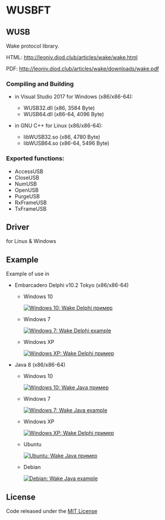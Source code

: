 # WUSBFT

## WUSB

Wake protocol library.

HTML: http://leoniv.diod.club/articles/wake/wake.html

PDF: http://leoniv.diod.club/articles/wake/downloads/wake.pdf

### Compiling and Building
- in Visual Studio 2017 for Windows (x86/x86-64):
  - WUSB32.dll (x86, 3584 Byte)
  - WUSB64.dll (x86-64, 4096 Byte)

- in GNU C++ for Linux (x86/x86-64):
  - libWUSB32.so (x86, 4780 Byte)
  - libWUSB64.so (x86-64, 5496 Byte)

### Exported functions:   
  - AccessUSB
  - CloseUSB
  - NumUSB
  - OpenUSB
  - PurgeUSB
  - RxFrameUSB
  - TxFrameUSB

## Driver

for Linux & Windows

## Example

Example of use in 
  - Embarcadero Delphi v10.2 Tokyo (x86/x86-64)
  	- Windows 10

      <a href="https://github.com/mcka-dev/WUSBFT/blob/master/Example/Delphi/wake-delphi-example/Screenshots/Win10 (Rus) - Wake Delphi пример.png"><img src="https://github.com/mcka-dev/WUSBFT/blob/master/Example/Delphi/wake-delphi-example/Screenshots/Win10 (Rus) - Wake Delphi пример.png" alt="Windows 10: Wake Delphi пример" title="Windows 10: Wake Delphi пример"></a>
    - Windows 7

      <a href="https://github.com/mcka-dev/WUSBFT/blob/master/Example/Delphi/wake-delphi-example/Screenshots/Win7 (Eng) - Wake Delphi example.png"><img src="https://github.com/mcka-dev/WUSBFT/blob/master/Example/Delphi/wake-delphi-example/Screenshots/Win7 (Eng) - Wake Delphi example.png" alt="Windows 7: Wake Delphi example" title="Windows 7: Wake Delphi example"></a>
	- Windows XP

	  <a href="https://github.com/mcka-dev/WUSBFT/blob/master/Example/Delphi/wake-delphi-example/Screenshots/WinXP (Rus) - Wake Delphi пример.png"><img src="https://github.com/mcka-dev/WUSBFT/blob/master/Example/Delphi/wake-delphi-example/Screenshots/WinXP (Rus) - Wake Delphi пример.png" alt="Windows XP: Wake Delphi пример" title="Windows XP: Wake Delphi пример"></a>  

  - Java 8 (x86/x86-64)
    - Windows 10

	  <a href="https://github.com/mcka-dev/WUSBFT/blob/master/Example/Java/wake-java-example/screenshots/Win10 (Rus) - Wake Java пример.png"><img src="https://github.com/mcka-dev/WUSBFT/blob/master/Example/Java/wake-java-example/screenshots/Win10 (Rus) - Wake Java пример.png" alt="Windows 10: Wake Java пример" title="Windows 10: Wake Java пример"></a>

    - Windows 7

      <a href="https://github.com/mcka-dev/WUSBFT/blob/master/Example/Java/wake-java-example/screenshots/Win7 (Eng) - Wake Java example.png"><img src="https://github.com/mcka-dev/WUSBFT/blob/master/Example/Java/wake-java-example/screenshots/Win7 (Eng) - Wake Java example.png" alt="Windows 7: Wake Java example" title="Windows 7: Wake Java example"></a>

    - Windows XP

      <a href="https://github.com/mcka-dev/WUSBFT/blob/master/Example/Java/wake-java-example/screenshots/WinXP (Rus) - Wake Delphi пример.png"><img src="https://github.com/mcka-dev/WUSBFT/blob/master/Example/Java/wake-java-example/screenshots/WinXP (Rus) - Wake Delphi пример.png" alt="Windows XP: Wake Delphi пример" title="Windows XP: Wake Delphi пример"></a>

    - Ubuntu

      <a href="https://github.com/mcka-dev/WUSBFT/blob/master/Example/Java/wake-java-example/screenshots/Ubuntu (Rus) - Wake Java пример.png"><img src="https://github.com/mcka-dev/WUSBFT/blob/master/Example/Java/wake-java-example/screenshots/Ubuntu (Rus) - Wake Java пример.png" alt="Ubuntu: Wake Java пример" title="Ubuntu: Wake Java пример"></a>

    - Debian
    
      <a href="https://github.com/mcka-dev/WUSBFT/blob/master/Example/Java/wake-java-example/screenshots/Debian (Eng) - Wake Java example.png"><img src="https://github.com/mcka-dev/WUSBFT/blob/master/Example/Java/wake-java-example/screenshots/Debian (Eng) - Wake Java example.png" alt="Debian: Wake Java example" title="Debian: Wake Java example"></a>

## License

Code released under the <a href="https://github.com/mcka-dev/WUSBFT/blob/master/LICENSE">MIT License</a>
